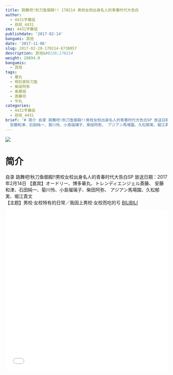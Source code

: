 ```yaml
---
title: 跳舞吧!秋刀鱼御殿!! 170214 男校女校出身名人的青春时代大告白
author:
  - 4431字幕组
  - 叔叔_4431
zmz: 4431字幕组
publishdate: '2017-02-14'
bangumi: 其他
date: '2017-11-06'
slug: 2017-02-20-170214-8730057
description: 其他&#8226;170214
weight: 28894.0
bangumis:
  - 其他
tags:
  - 華丸
  - 明石家秋刀鱼
  - 柴田阿弥
  - 奥黛丽
  - 斎藤司
  - 华丸
categories:
  - 4431字幕组
  - 叔叔_4431
brief: '# 简介 自录 跳舞吧!秋刀鱼御殿!!男校女校出身名人的青春时代大告白SP 放送日期：2017年2月14日 【嘉宾】オードリー、博多華丸、トレンディエンジェル斎藤、
  安藤和津、石田純一、菊川怜、小島瑠璃子、柴田阿弥、 アジアン馬場園、久松郁実、堀江貴文 【主题】男校·女校特有的日常／我因上男校·女校而吃的亏'
---
```

![](https://i.imgur.com/A17wzA3.png)
# 简介  
自录 跳舞吧!秋刀鱼御殿!!男校女校出身名人的青春时代大告白SP
放送日期：2017年2月14日
【嘉宾】オードリー、博多華丸、トレンディエンジェル斎藤、
安藤和津、石田純一、菊川怜、小島瑠璃子、柴田阿弥、
アジアン馬場園、久松郁実、堀江貴文	
【主题】男校·女校特有的日常／我因上男校·女校而吃的亏
  [BILIBILI](https://www.bilibili.com/video/av8730057/)

  <iframe src="//www.bilibili.com/blackboard/player.html?aid=8730057" width="100%" height="500" frameborder="0" allowfullscreen="allowfullscreen"></iframe>
